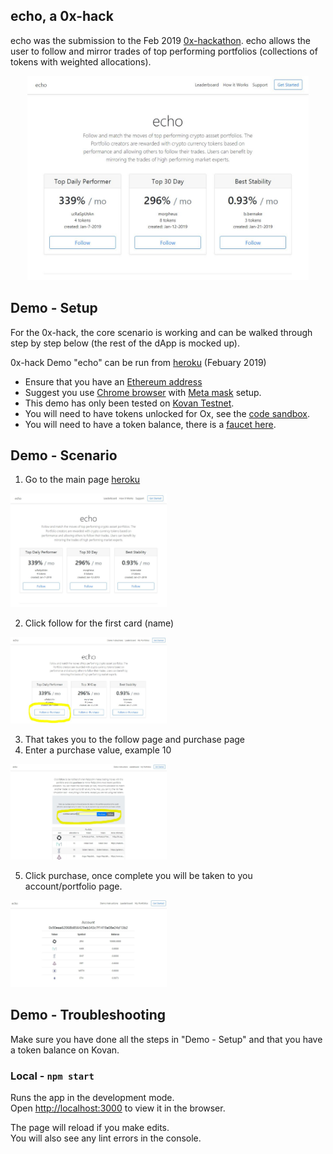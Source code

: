 ## echo, a 0x-hack
echo was the submission to the Feb 2019 [0x-hackathon](https://blog.0xproject.com/0x-coinlist-hackathon-3b48ddbfd21c). echo allows the user to follow and mirror trades of top performing portfolios (collections of tokens with weighted allocations).


<p align="center">
  <img src="./images/echo_screenshot.JPG" width="450px" />
</p>


## Demo - Setup

For the 0x-hack, the core scenario is working and can be walked through step by step below (the rest of the dApp is mocked up).

0x-hack Demo "echo" can be run from [heroku](https://powerful-plateau-28520.herokuapp.com/) (Febuary 2019)

* Ensure that you have an [Ethereum address](https://www.myetherwallet.com/)
* Suggest you use [Chrome browser](https://www.google.com/chrome/) with [Meta mask](https://metamask.io/) setup. 
* This demo has only been tested on [Kovan Testnet](https://kovan-testnet.github.io/website/). 
* You will need to have tokens unlocked for Ox, see the [code sandbox](https://codesandbox.io/s/github/0xproject/0x-codesandbox).
* You will need to have a token balance, there is a [faucet here](https://faucet.kovan.network/).


## Demo - Scenario

1. Go to the main page [heroku](https://powerful-plateau-28520.herokuapp.com/)
<img src="./images/echo_screenshot.JPG" width="250px" />

2. Click follow for the first card (name)
<img src="./images/echo_screenshot_follow.JPG" width="250px" />

3. That takes you to the follow page and purchase page
4. Enter a purchase value, example 10
<img src="./images/echo_screenshot_purchase.JPG" width="250px" />

5. Click purchase, once complete you will be taken to you account/portfolio page.
<img src="./images/echo_screenshot_account.JPG" width="250px" />

## Demo - Troubleshooting
Make sure you have done all the steps in "Demo - Setup" and that you have a token balance on Kovan.


### Local - `npm start`
Runs the app in the development mode.<br>
Open [http://localhost:3000](http://localhost:3000) to view it in the browser.

The page will reload if you make edits.<br>
You will also see any lint errors in the console.

